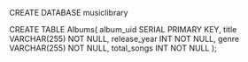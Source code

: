 CREATE DATABASE musiclibrary

CREATE TABLE Albums(
    album_uid SERIAL PRIMARY KEY,
    title VARCHAR(255) NOT NULL,
    release_year INT NOT NULL,
    genre VARCHAR(255) NOT NULL,
    total_songs INT NOT NULL
);